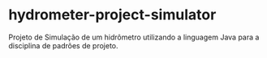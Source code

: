 # hydrometer-project-simulator
Projeto de Simulação de um hidrômetro utilizando a linguagem Java para a disciplina de padrões de projeto.
